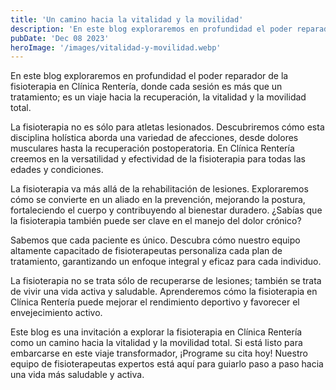 ```yaml
---
title: 'Un camino hacia la vitalidad y la movilidad'
description: 'En este blog exploraremos en profundidad el poder reparador de la fisioterapia en Clínica Rentería, donde cada sesión es más que un tratamiento'
pubDate: 'Dec 08 2023'
heroImage: '/images/vitalidad-y-movilidad.webp' 
---
```


En este blog exploraremos en profundidad el poder reparador de la fisioterapia en Clínica Rentería, donde cada sesión es más que un tratamiento; es un viaje hacia la recuperación, la vitalidad y la movilidad total.

La fisioterapia no es sólo para atletas lesionados. Descubriremos cómo esta disciplina holística aborda una variedad de afecciones, desde dolores musculares hasta la recuperación postoperatoria. En Clínica Rentería creemos en la versatilidad y efectividad de la fisioterapia para todas las edades y condiciones.

La fisioterapia va más allá de la rehabilitación de lesiones. Exploraremos cómo se convierte en un aliado en la prevención, mejorando la postura, fortaleciendo el cuerpo y contribuyendo al bienestar duradero. ¿Sabías que la fisioterapia también puede ser clave en el manejo del dolor crónico?

Sabemos que cada paciente es único. Descubra cómo nuestro equipo altamente capacitado de fisioterapeutas personaliza cada plan de tratamiento, garantizando un enfoque integral y eficaz para cada individuo.

La fisioterapia no se trata sólo de recuperarse de lesiones; también se trata de vivir una vida activa y saludable. Aprenderemos cómo la fisioterapia en Clínica Rentería puede mejorar el rendimiento deportivo y favorecer el envejecimiento activo.

Este blog es una invitación a explorar la fisioterapia en Clínica Rentería como un camino hacia la vitalidad y la movilidad total. Si está listo para embarcarse en este viaje transformador, ¡Programe su cita hoy! Nuestro equipo de fisioterapeutas expertos está aquí para guiarlo paso a paso hacia una vida más saludable y activa.
​